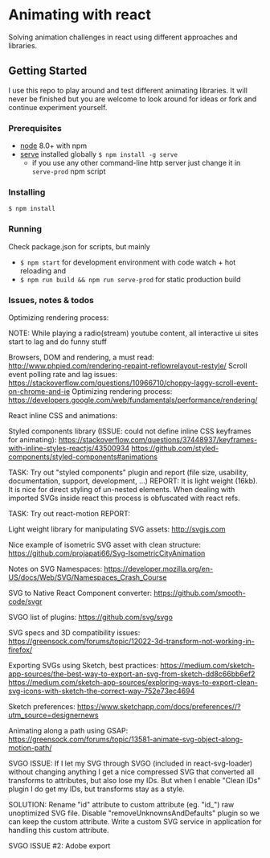 # Animating with react

Solving animation challenges in react using different approaches and libraries. 

## Getting Started

I use this repo to play around and test different animating libraries. It will never be finished but you are welcome to look around for ideas or fork and continue experiment yourself.

### Prerequisites

- [node](https://nodejs.org/en/) 8.0+ with npm
- [serve](https://www.npmjs.com/package/serve) installed globally `$ npm install -g serve`
    - if you use any other command-line http server just change it in `serve-prod` npm script

### Installing
`$ npm install`


### Running

Check package.json for scripts, but mainly
- `$ npm start` for development environment with code watch + hot reloading and
- `$ npm run build && npm run serve-prod` for static production build

### Issues, notes & todos

Optimizing rendering process:

NOTE: While playing a radio(stream) youtube content, all interactive ui sites start to lag and do funny stuff

Browsers, DOM and rendering, a must read: http://www.phpied.com/rendering-repaint-reflowrelayout-restyle/
Scroll event polling rate and lag issues: https://stackoverflow.com/questions/10966710/choppy-laggy-scroll-event-on-chrome-and-ie
Optimizing rendering process: https://developers.google.com/web/fundamentals/performance/rendering/


React inline CSS and animations:

Styled components library (ISSUE: could not define inline CSS keyframes for animating): 
https://stackoverflow.com/questions/37448937/keyframes-with-inline-styles-reactjs/43500934
https://github.com/styled-components/styled-components#animations

TASK: Try out "styled components" plugin and report (file size, usability, documentation, support, development, ...)
REPORT: It is light weight (16kb). It is nice for direct styling of un-nested elements. When dealing with imported SVGs inside react this process is obfuscated with react refs.  

TASK: Try out react-motion
REPORT:

Light weight library for manipulating SVG assets: http://svgjs.com


Nice example of isometric SVG asset with clean structure: https://github.com/projapati66/Svg-IsometricCityAnimation

Notes on SVG Namespaces: https://developer.mozilla.org/en-US/docs/Web/SVG/Namespaces_Crash_Course

SVG to Native React Component converter: https://github.com/smooth-code/svgr

SVGO list of plugins: https://github.com/svg/svgo

SVG specs and 3D compatibility issues: https://greensock.com/forums/topic/12022-3d-transform-not-working-in-firefox/

Exporting SVGs using Sketch, best practices: 
https://medium.com/sketch-app-sources/the-best-way-to-export-an-svg-from-sketch-dd8c66bb6ef2
https://medium.com/sketch-app-sources/exploring-ways-to-export-clean-svg-icons-with-sketch-the-correct-way-752e73ec4694

Sketch preferences: https://www.sketchapp.com/docs/preferences//?utm_source=designernews

Animating along a path using GSAP: https://greensock.com/forums/topic/13581-animate-svg-object-along-motion-path/

SVGO ISSUE:
If I let my SVG through SVGO (included in react-svg-loader) without changing anything I get a nice compressed SVG that converted all transforms to attributes, but also lose my IDs. But when I enable "Clean IDs" plugin I do get my IDs, but transforms stay as a style.

SOLUTION: Rename "id" attribute to custom attribute (eg. "id_") raw unoptimized SVG file. Disable "removeUnknownsAndDefaults" plugin so we can keep the custom attribute. Write a custom SVG service in application for handling this custom attribute.

SVGO ISSUE #2: Adobe export